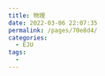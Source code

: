```yaml
---
title: 物理
date: 2022-03-06 22:07:35
permalink: /pages/70e8d4/
categories:
  - EJU
tags:
  - 
---
```

